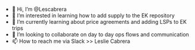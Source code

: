 - 👋 Hi, I’m @Lescabrera
- 👀 I’m interested in learning how to add supply to the EK repository
- 🌱 I’m currently learning about price agreements and adding LSPs to EK trips
- 💞️ I’m looking to collaborate on day to day ops flows and communication
- 📫 How to reach me via Slack >> Leslie Cabrera

<!---
Lescabrera/Lescabrera is a ✨ special ✨ repository because its `README.md` (this file) appears on your GitHub profile.
You can click the Preview link to take a look at your changes.
--->

